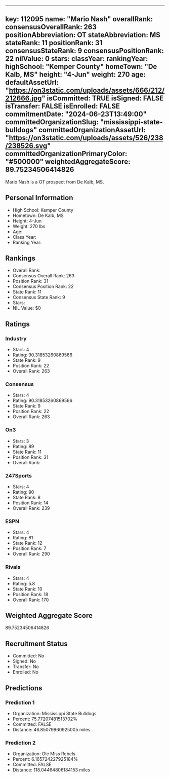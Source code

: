 ---
  key: 112095
  name: "Mario Nash"
  overallRank: 
  consensusOverallRank: 263
  positionAbbreviation: OT
  stateAbbreviation: MS
  stateRank: 11
  positionRank: 31
  consensusStateRank: 9
  consensusPositionRank: 22
  nilValue: 0
  stars: 
  classYear: 
  rankingYear: 
  highSchool: "Kemper County"
  homeTown: "De Kalb, MS"
  height: "4-Jun"
  weight: 270
  age: 
  defaultAssetUrl: "https://on3static.com/uploads/assets/666/212/212666.jpg"
  isCommitted: TRUE
  isSigned: FALSE
  isTransfer: FALSE
  isEnrolled: FALSE
  commitmentDate: "2024-06-23T13:49:00"
  committedOrganizationSlug: "mississippi-state-bulldogs"
  committedOrganizationAssetUrl: "https://on3static.com/uploads/assets/526/238/238526.svg"
  committedOrganizationPrimaryColor: "#500000"
  weightedAggregateScore: 89.75234506414826
  ---
  
  Mario Nash is a OT prospect from De Kalb, MS.
  
  ## Personal Information
  - High School: Kemper County
  - Hometown: De Kalb, MS
  - Height: 4-Jun
  - Weight: 270 lbs
  - Age: 
  - Class Year: 
  - Ranking Year: 
  
  ## Rankings
  - Overall Rank: 
  - Consensus Overall Rank: 263
  - Position Rank: 31
  - Consensus Position Rank: 22
  - State Rank: 11
  - Consensus State Rank: 9
  - Stars: 
  - NIL Value: $0
  
  ## Ratings
  
  ### Industry
  - Stars: 4
  - Rating: 90.31853260869566
  - State Rank: 9
  - Position Rank: 22
  - Overall Rank: 263
  
  ### Consensus
  - Stars: 4
  - Rating: 90.31853260869566
  - State Rank: 9
  - Position Rank: 22
  - Overall Rank: 263
  
  ### On3
  - Stars: 3
  - Rating: 89
  - State Rank: 11
  - Position Rank: 31
  - Overall Rank: 
  
  ### 247Sports
  - Stars: 4
  - Rating: 90
  - State Rank: 8
  - Position Rank: 14
  - Overall Rank: 239
  
  ### ESPN
  - Stars: 4
  - Rating: 81
  - State Rank: 12
  - Position Rank: 7
  - Overall Rank: 290
  
  ### Rivals
  - Stars: 4
  - Rating: 5.8
  - State Rank: 10
  - Position Rank: 18
  - Overall Rank: 170
  
  ## Weighted Aggregate Score
  89.75234506414826
  
  ## Recruitment Status
  - Committed: No
  - Signed: No
  - Transfer: No
  - Enrolled: No
  
  
  
  ## Predictions
  
  ### Prediction 1
  - Organization: Mississippi State Bulldogs
  - Percent: 75.77207481513702%
  - Committed: FALSE
  - Distance: 46.85079960925005 miles
  
  ### Prediction 2
  - Organization: Ole Miss Rebels
  - Percent: 6.165724227925184%
  - Committed: FALSE
  - Distance: 118.04464806184153 miles
  
